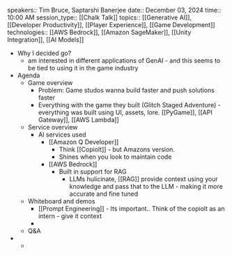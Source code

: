 speakers:: Tim Bruce, Saptarshi Banerjee
  date:: December 03, 2024
  time:: 10:00 AM
  session_type:: [[Chalk Talk]] 
  topics:: [[Generative AI]], [[Developer Productivity]], [[Player Experience]], [[Game Development]]
  technologies:: [[AWS Bedrock]], [[Amazon SageMaker]], [[Unity Integration]], [[AI Models]]

- Why I decided go?
	- am interested in different applications of GenAI - and this seems to be tied to using it in the game industry
- Agenda
	- Game overview
		- Problem: Game studos wanna build faster and push solutions faster
		- Everything with the game they built (Glitch Staged Adventure) - everything was built using UI, assets, lore. [[PyGame]], [[API Gateway]], [[AWS Lambda]]
	- Service overview
		- AI services used
			- [[Amazon Q Developer]]
				- Think [[Copiolt]] - but Amazons version.
				- Shines when you look to maintain code
			- [[AWS Bedrock]]
				- Built in support for RAG
					- LLMs hulicinate, [[RAG]] provide context using your knowledge and pass that to the LLM - making it more accurate and fine tuned
	- Whiteboard and demos
		- [[Prompt Engineering]] - Its important.. Think of the copiolt as an intern - give it context
		-
	- Q&A
-
	-